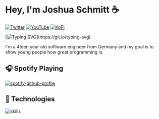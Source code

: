 # Hey, I'm Joshua Schmitt ☕️

[![Twitter](https://img.shields.io/badge/Twitter-%231DA1F2.svg?&style=flat-square&logo=twitter&logoColor=white)](https://twitter.com/jqshuv) [![YouTube](https://img.shields.io/badge/YouTube-%23FF0000.svg?&style=flat-square&logo=youtube&logoColor=white)](https://youtube.com/channel/UC8dKSn0HpwceuAUCqIQxnzg) [![KoFi](https://img.shields.io/badge/DEV-%23000000.svg?&style=flat-square&logo=dev.to&logoColor=white)](https://ko-fi.com/jqshuv)

[![Typing SVG](https://readme-typing-svg.herokuapp.com?font=Jetbrains+Mono&pause=1000&color=FFFFFF&width=500&height=40&lines=I+%3C3+education.;I+%3C3+open+source.;I+%3C3+music.+;I+%3C3+Go+and+JavaScript.)](https://git.io/typing-svg)

I'm a 4teen year old software engineer from Germany and my goal is to show young people how great programming is.

## 🎧 Spotify Playing

[![spotify-github-profile](https://spotify-github-profile.vercel.app/api/view?uid=3of7l89wyuvm3z6id46ompcad&cover_image=true&theme=natemoo-re&bar_color=ffffff&bar_color_cover=false)](https://spotify-github-profile.vercel.app/api/view?uid=3of7l89wyuvm3z6id46ompcad&redirect=true)

## 🔧 Technologies

![skills](https://skillicons.dev/icons?i=html,css,js,ts,git,github,jenkins,go,discord,nodejs,vue,react,mongodb,mysql,py,docker,kubernetes,md,git,bash,cloudflare,nginx,vscode,idea&theme=light)


